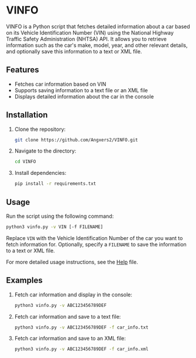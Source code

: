 # VINFO

VINFO is a Python script that fetches detailed information about a car based on its Vehicle Identification Number (VIN) using the National Highway Traffic Safety Administration (NHTSA) API. It allows you to retrieve information such as the car's make, model, year, and other relevant details, and optionally save this information to a text or XML file.

## Features

- Fetches car information based on VIN
- Supports saving information to a text file or an XML file
- Displays detailed information about the car in the console

## Installation

1. Clone the repository:
   ```bash
   git clone https://github.com/Angxers2/VINFO.git
   ```

2. Navigate to the directory:
   ```bash
   cd VINFO
   ```

3. Install dependencies:
   ```bash
   pip install -r requirements.txt
   ```

## Usage

Run the script using the following command:

```bash
python3 vinfo.py -v VIN [-f FILENAME]
```

Replace `VIN` with the Vehicle Identification Number of the car you want to fetch information for. Optionally, specify a `FILENAME` to save the information to a text or XML file.

For more detailed usage instructions, see the [Help](help.txt) file.

## Examples

1. Fetch car information and display in the console:
   ```bash
   python3 vinfo.py -v ABC123456789DEF
   ```

2. Fetch car information and save to a text file:
   ```bash
   python3 vinfo.py -v ABC123456789DEF -f car_info.txt
   ```

3. Fetch car information and save to an XML file:
   ```bash
   python3 vinfo.py -v ABC123456789DEF -f car_info.xml
   ```


